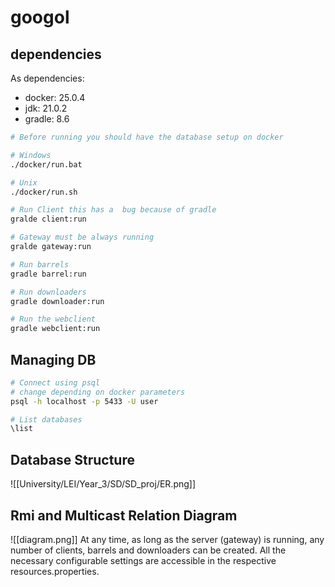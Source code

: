 # googol

## dependencies
As dependencies:
 - docker: 25.0.4
 - jdk: 21.0.2
 - gradle: 8.6


```bash
# Before running you should have the database setup on docker

# Windows
./docker/run.bat

# Unix
./docker/run.sh

# Run Client this has a  bug because of gradle
gralde client:run

# Gateway must be always running
gralde gateway:run 

# Run barrels
gradle barrel:run

# Run downloaders
gradle downloader:run

# Run the webclient
gradle webclient:run
```


## Managing DB
```bash
# Connect using psql
# change depending on docker parameters
psql -h localhost -p 5433 -U user

# List databases
\list


```

## Database Structure

![[University/LEI/Year_3/SD/SD_proj/ER.png]]

## Rmi and Multicast Relation Diagram

![[diagram.png]]
At any time, as long as the server (gateway) is running, any number of clients, barrels and downloaders can be created. All the necessary configurable settings are accessible in the respective resources.properties.